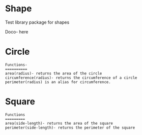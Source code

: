 Shape
=========
Test library package for shapes

Doco- here

Circle
======
    Functions- 
    ==========
    area(radius)- returns the area of the circle
    circumference(radius)- returns the circumference of a circle
    perimeter(radius) is an alias for circumference.

Square
======
    Functions
    =========
    area(side-length)- returns the area of the square
    perimeter(side-length)- returns the perimeter of the square

    
